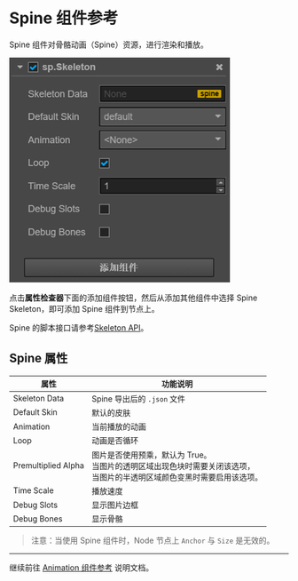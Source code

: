 # Spine 组件参考

Spine 组件对骨骼动画（Spine）资源，进行渲染和播放。

![spine](./spine/spine-properties.png)

点击**属性检查器**下面的添加组件按钮，然后从添加其他组件中选择 Spine Skeleton，即可添加 Spine 组件到节点上。

Spine 的脚本接口请参考[Skeleton API](../api/classes/Skeleton.html)。

## Spine 属性

| 属性 |   功能说明
| -------------- | ----------- |
|Skeleton Data| Spine 导出后的 `.json` 文件
|Default Skin| 默认的皮肤
|Animation| 当前播放的动画
|Loop| 动画是否循环
|Premultiplied Alpha| 图片是否使用预乘，默认为 True。<br>当图片的透明区域出现色块时需要关闭该选项，<br>当图片的半透明区域颜色变黑时需要启用该选项。
|Time Scale| 播放速度
|Debug Slots| 显示图片边框
|Debug Bones| 显示骨骼

> 注意：当使用 Spine 组件时，Node 节点上 `Anchor` 与 `Size` 是无效的。

<hr>

继续前往 [Animation 组件参考](animation.md) 说明文档。
